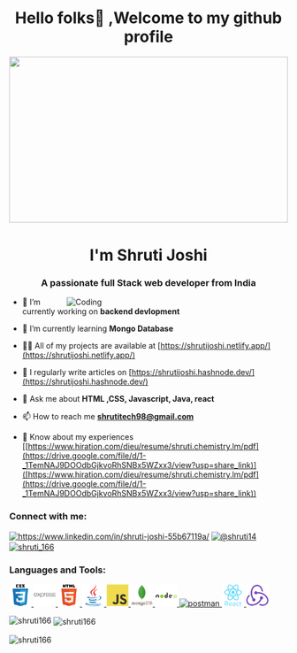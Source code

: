 <h1 align = "center">Hello folks👋 ,Welcome to my github profile</h1>
<img src = "https://cdnb.artstation.com/p/assets/images/images/028/991/999/original/anna-havrylyukh-.gif?1596125112" height = "300px" width = "100%"/>

<h1 margin-top = "-22px" align="center"> I'm Shruti Joshi</h1>
<h3 align="center">A passionate full Stack web developer from India</h3>
<img align="right" alt="Coding" width="400" src="https://cdn.dribbble.com/users/2704414/screenshots/7466903/media/b08ab576316bd4582fef189f471cd9e5.gif" />


- 🔭 I’m currently working on **backend devlopment**

- 🌱 I’m currently learning **Mongo Database**

- 👨‍💻 All of my projects are available at [https://shrutijoshi.netlify.app/](https://shrutijoshi.netlify.app/)

- 📝 I regularly write articles on [https://shrutijoshi.hashnode.dev/](https://shrutijoshi.hashnode.dev/)

- 💬 Ask me about **HTML ,CSS, Javascript, Java, react**

- 📫 How to reach me **shrutitech98@gmail.com**

- 📄 Know about my experiences [[https://www.hiration.com/dieu/resume/shruti.chemistry.lm/pdf](https://drive.google.com/file/d/1-_1TemNAJ9DOOdbGjkvoRhSNBx5WZxx3/view?usp=share_link)]([https://www.hiration.com/dieu/resume/shruti.chemistry.lm/pdf](https://drive.google.com/file/d/1-_1TemNAJ9DOOdbGjkvoRhSNBx5WZxx3/view?usp=share_link))

<h3 align="left">Connect with me:</h3>
<p align="left">
<a href="https://linkedin.com/in/https://www.linkedin.com/in/shruti-joshi-55b67119a/" target="blank"><img align="center" src="https://raw.githubusercontent.com/rahuldkjain/github-profile-readme-generator/master/src/images/icons/Social/linked-in-alt.svg" alt="https://www.linkedin.com/in/shruti-joshi-55b67119a/" height="30" width="40" /></a>
<a href="https://hashnode.com/@shruti14" target="blank"><img align="center" src="https://raw.githubusercontent.com/rahuldkjain/github-profile-readme-generator/master/src/images/icons/Social/hashnode.svg" alt="@shruti14" height="30" width="40" /></a>
<a href="https://www.leetcode.com/shruti_166" target="blank"><img align="center" src="https://raw.githubusercontent.com/rahuldkjain/github-profile-readme-generator/master/src/images/icons/Social/leet-code.svg" alt="shruti_166" height="30" width="40" /></a>
</p>

<h3 align="left">Languages and Tools:</h3>
<p align="left"> <a href="https://www.w3schools.com/css/" target="_blank" rel="noreferrer"> <img src="https://raw.githubusercontent.com/devicons/devicon/master/icons/css3/css3-original-wordmark.svg" alt="css3" width="40" height="40"/> </a> <a href="https://expressjs.com" target="_blank" rel="noreferrer"> <img src="https://raw.githubusercontent.com/devicons/devicon/master/icons/express/express-original-wordmark.svg" alt="express" width="40" height="40"/> </a> <a href="https://www.w3.org/html/" target="_blank" rel="noreferrer"> <img src="https://raw.githubusercontent.com/devicons/devicon/master/icons/html5/html5-original-wordmark.svg" alt="html5" width="40" height="40"/> </a> <a href="https://www.java.com" target="_blank" rel="noreferrer"> <img src="https://raw.githubusercontent.com/devicons/devicon/master/icons/java/java-original.svg" alt="java" width="40" height="40"/> </a> <a href="https://developer.mozilla.org/en-US/docs/Web/JavaScript" target="_blank" rel="noreferrer"> <img src="https://raw.githubusercontent.com/devicons/devicon/master/icons/javascript/javascript-original.svg" alt="javascript" width="40" height="40"/> </a> <a href="https://www.mongodb.com/" target="_blank" rel="noreferrer"> <img src="https://raw.githubusercontent.com/devicons/devicon/master/icons/mongodb/mongodb-original-wordmark.svg" alt="mongodb" width="40" height="40"/> </a> <a href="https://nodejs.org" target="_blank" rel="noreferrer"> <img src="https://raw.githubusercontent.com/devicons/devicon/master/icons/nodejs/nodejs-original-wordmark.svg" alt="nodejs" width="40" height="40"/> </a> <a href="https://postman.com" target="_blank" rel="noreferrer"> <img src="https://www.vectorlogo.zone/logos/getpostman/getpostman-icon.svg" alt="postman" width="40" height="40"/> </a> <a href="https://reactjs.org/" target="_blank" rel="noreferrer"> <img src="https://raw.githubusercontent.com/devicons/devicon/master/icons/react/react-original-wordmark.svg" alt="react" width="40" height="40"/> </a> <a href="https://redux.js.org" target="_blank" rel="noreferrer"> <img src="https://raw.githubusercontent.com/devicons/devicon/master/icons/redux/redux-original.svg" alt="redux" width="40" height="40"/> </a> </p>

<p><img align="left" src="https://github-readme-stats.vercel.app/api/top-langs?username=shruti166&show_icons=true&locale=en&layout=compact" alt="shruti166" /></p>

<p>&nbsp;<img align="center" src="https://github-readme-stats.vercel.app/api?username=shruti166&show_icons=true&locale=en" alt="shruti166" /></p>

<p><img align="center" src="https://github-readme-streak-stats.herokuapp.com/?user=shruti166&" alt="shruti166" /></p>
